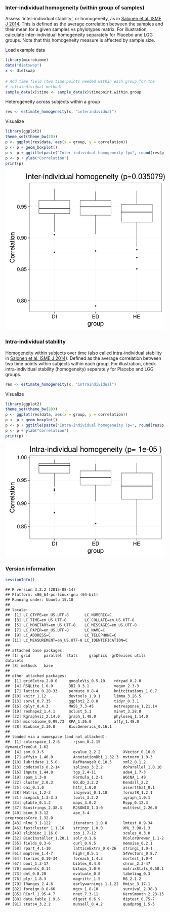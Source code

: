 ### Inter-individual homogeneity (within group of samples)

Assess 'inter-individual stability', or homogeneity, as in [Salonen et al. ISME J 2014](http://www.nature.com/ismej/journal/v8/n11/full/ismej201463a.html). This is defined as the average correlation between the samples and their mean for a given samples vs phylotypes matrix. For illustration, calculate inter-individual homogeneity separately for Placebo and LGG groups. Note that this homogeneity measure is affected by sample size.

Load example data


```r
library(microbiome)
data("dietswap")
x <- dietswap

# Add time field (two time points needed within each group for the 
# intraindividual method)
sample_data(x)$time <- sample_data(x)$timepoint.within.group
```


Heterogeneity across subjects within a group


```r
res <- estimate_homogeneity(x, "interindividual")
```


Visualize


```r
library(ggplot2)
theme_set(theme_bw(20))
p <- ggplot(res$data, aes(x = group, y = correlation))
p <- p + geom_boxplot()
p <- p + ggtitle(paste("Inter-individual homogeneity (p=", round(res$p.value, 6), ")", sep = ""))
p <- p + ylab("Correlation")
print(p)
```

![plot of chunk homogeneity-example2d](figure/homogeneity-example2d-1.png)


### Intra-individual stability

Homogeneity within subjects over time (also called intra-individual stability in [Salonen et al. ISME J 2014](http://www.nature.com/ismej/journal/v8/n11/full/ismej201463a.html)). Defined as the average correlation between two time points within subjects within each group. For illustration, check intra-individual stability (homogeneity) separately for Placebo and LGG groups.


```r
res <- estimate_homogeneity(x, "intraindividual")
```


Visualize


```r
library(ggplot2)
theme_set(theme_bw(20))
p <- ggplot(res$data, aes(x = group, y = correlation))
p <- p + geom_boxplot()
p <- p + ggtitle(paste("Intra-individual homogeneity (p=", round(res$p.value, 6), ")"))
p <- p + ylab("Correlation")
print(p)
```

![plot of chunk homogeneity-intra](figure/homogeneity-intra-1.png)


### Version information


```r
sessionInfo()
```

```
## R version 3.2.2 (2015-08-14)
## Platform: x86_64-pc-linux-gnu (64-bit)
## Running under: Ubuntu 15.10
## 
## locale:
##  [1] LC_CTYPE=en_US.UTF-8       LC_NUMERIC=C              
##  [3] LC_TIME=en_US.UTF-8        LC_COLLATE=en_US.UTF-8    
##  [5] LC_MONETARY=en_US.UTF-8    LC_MESSAGES=en_US.UTF-8   
##  [7] LC_PAPER=en_US.UTF-8       LC_NAME=C                 
##  [9] LC_ADDRESS=C               LC_TELEPHONE=C            
## [11] LC_MEASUREMENT=en_US.UTF-8 LC_IDENTIFICATION=C       
## 
## attached base packages:
## [1] grid      parallel  stats     graphics  grDevices utils     datasets 
## [8] methods   base     
## 
## other attached packages:
##  [1] gridExtra_2.0.0     googleVis_0.5.10    rdryad_0.2.0       
##  [4] RSQLite_1.0.0       DBI_0.3.1           vegan_2.3-3        
##  [7] lattice_0.20-33     permute_0.8-4       knitcitations_1.0.7
## [10] knitr_1.12          devtools_1.9.1      limma_3.26.5       
## [13] sorvi_0.7.35        ggplot2_2.0.0       tidyr_0.3.1        
## [16] dplyr_0.4.3         MASS_7.3-45         netresponse_1.21.14
## [19] reshape2_1.4.1      mclust_5.1          minet_3.28.0       
## [22] Rgraphviz_2.14.0    graph_1.48.0        phyloseq_1.14.0    
## [25] microbiome_0.99.73  RPA_1.26.0          affy_1.48.0        
## [28] Biobase_2.30.0      BiocGenerics_0.16.1
## 
## loaded via a namespace (and not attached):
##  [1] colorspace_1.2-6      rjson_0.2.15          dynamicTreeCut_1.62  
##  [4] som_0.3-5             qvalue_2.2.2          XVector_0.10.0       
##  [7] affyio_1.40.0         AnnotationDbi_1.32.3  mvtnorm_1.0-3        
## [10] lubridate_1.5.0       RefManageR_0.10.5     xml2_0.1.2           
## [13] codetools_0.2-14      splines_3.2.2         doParallel_1.0.10    
## [16] impute_1.44.0         tgp_2.4-11            ade4_1.7-3           
## [19] spam_1.3-0            Formula_1.2-1         WGCNA_1.49           
## [22] cluster_2.0.3         GO.db_3.2.2           Kendall_2.2          
## [25] oai_0.1.0             httr_1.0.0            assertthat_0.1       
## [28] Matrix_1.2-3          lazyeval_0.1.10       formatR_1.2.1        
## [31] acepack_1.3-3.3       tools_3.2.2           igraph_1.0.1         
## [34] gtable_0.1.2          maps_3.0.2            Rcpp_0.12.3          
## [37] Biostrings_2.38.3     RJSONIO_1.3-0         multtest_2.26.0      
## [40] biom_0.3.12           ape_3.4               preprocessCore_1.32.0
## [43] nlme_3.1-122          iterators_1.0.8       lmtest_0.9-34        
## [46] fastcluster_1.1.16    stringr_1.0.0         XML_3.98-1.3         
## [49] zlibbioc_1.16.0       zoo_1.7-12            scales_0.3.0         
## [52] BiocInstaller_1.20.1  solr_0.1.6            RColorBrewer_1.1-2   
## [55] fields_8.3-6          curl_0.9.5            memoise_0.2.1        
## [58] rpart_4.1-10          latticeExtra_0.6-26   stringi_1.0-1        
## [61] maptree_1.4-7         highr_0.5.1           S4Vectors_0.8.7      
## [64] tseries_0.10-34       foreach_1.4.3         nortest_1.0-4        
## [67] boot_1.3-17           bibtex_0.4.0          chron_2.3-47         
## [70] moments_0.14          bitops_1.0-6          matrixStats_0.50.1   
## [73] dmt_0.8.20            evaluate_0.8          labeling_0.3         
## [76] plyr_1.8.3            magrittr_1.5          R6_2.1.2             
## [79] IRanges_2.4.6         earlywarnings_1.1.22  Hmisc_3.17-1         
## [82] foreign_0.8-66        mgcv_1.8-10           survival_2.38-3      
## [85] RCurl_1.95-4.7        nnet_7.3-11           KernSmooth_2.23-15   
## [88] data.table_1.9.6      digest_0.6.9          diptest_0.75-7       
## [91] stats4_3.2.2          munsell_0.4.2         quadprog_1.5-5
```


